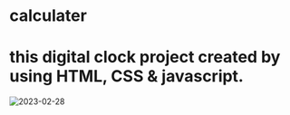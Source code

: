 # calculater
<h1> this digital clock project created by using  HTML, CSS & javascript.</h1>




![2023-02-28](https://user-images.githubusercontent.com/125564357/221844663-db3fb96e-9e13-4c54-b52e-2a28ae7f68d1.png)


